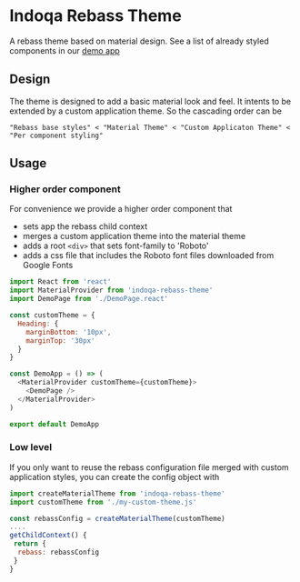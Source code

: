 # Indoqa Rebass Theme

A rebass theme based on material design. See a list of already styled components in our [demo app](https://indoqa.github.io/indoqa-rebass-theme/)

## Design

The theme is designed to add a basic material look and feel. It intents to be extended by a custom application theme. So the cascading order can be
```
"Rebass base styles" < "Material Theme" < "Custom Applicaton Theme" < "Per component styling"
```

## Usage

### Higher order component

For convenience we provide a higher order component that
  * sets app the rebass child context
  * merges a custom application theme into the material theme
  * adds a root `<div>` that sets font-family to 'Roboto'
  * adds a css file that includes the Roboto font files downloaded from Google Fonts

```javascript
import React from 'react'
import MaterialProvider from 'indoqa-rebass-theme'
import DemoPage from './DemoPage.react'

const customTheme = {
  Heading: {
    marginBottom: '10px',
    marginTop: '30px'
  }
}

const DemoApp = () => (
  <MaterialProvider customTheme={customTheme}>
    <DemoPage />
  </MaterialProvider>
)

export default DemoApp

```  

### Low level 

If you only want to reuse the rebass configuration file merged with custom application styles, you can create the config object with 
```javascript
import createMaterialTheme from 'indoqa-rebass-theme'
import customTheme from './my-custom-theme.js'

const rebassConfig = createMaterialTheme(customTheme)
....
getChildContext() {
 return {
  rebass: rebassConfig
 }
}
```
